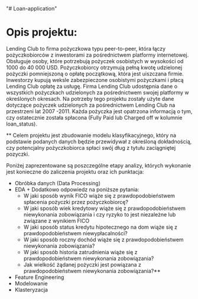 "# Loan-application" 
# Opis projektu:

Lending Club to firma pożyczkowa typu peer-to-peer, która łączy pożyczkobiorców z inwestorami za pośrednictwem platformy internetowej. Obsługuje osoby, które potrzebują pożyczek osobistych w wysokości od 1000 do 40 000 USD. Pożyczkobiorcy otrzymują pełną kwotę udzielonej pożyczki pomniejszoną o opłatę początkową, która jest uiszczana firmie. Inwestorzy kupują weksle zabezpieczone osobistymi pożyczkami i płacą Lending Club opłatę za usługę. Firma Lending Club udostępnia dane o wszystkich pożyczkach udzielonych za pośrednictwem swojej platformy w określonych okresach.
Na potrzeby tego projektu zostały użyte dane dotyczące pożyczek udzielonych za pośrednictwem Lending Club na przestrzeni lat 2007 -2011. Każda pożyczka jest opatrzona informacją o tym, czy ostatecznie została spłacona (Fully Paid lub Charged off w kolumnie loan_status). 

** Celem projektu jest zbudowanie modelu klasyfikacyjnego, który na podstawie podanych danych będzie przewidywał z określoną dokładnością, czy potencjalny pożyczkobiorca spłaci swój dług z tytułu zaciągniętej pozyczki.

Poniżej zaprezentowane są poszczególne etapy analizy, których wykonanie jest konieczne do zaliczenia projektu oraz ich punktacja:

* Obróbka danych (Data Processing)
* EDA + Dodatkowo odpowiedz na poniższe pytania:
    * W jaki sposób wynik FICO wiąże się z prawdopodobieństwem spłacenia pożyczki przez pożyczkobiorcę?
    * W jaki sposób wiek kredytowy wiąże się z prawdopodobieństwem niewykonania zobowiązania i czy ryzyko to jest niezależne lub związane z wynikiem FICO
    * W jaki sposób status kredytu hipotecznego na dom wiąże się z prawdopodobieństwem niewypłacalności?
    * W jaki sposób roczny dochód wiąże się z prawdopodobieństwem niewykonania zobowiązania?
    * W jaki sposób historia zatrudnienia wiąże się z prawdopodobieństwem niewykonania zobowiązania?
    * Jak wielkość żądanej pożyczki jest powiązana z prawdopodobieństwem niewykonania zobowiązania?**
* Feature Engineering
* Modelowanie
* Klasteryzacja
